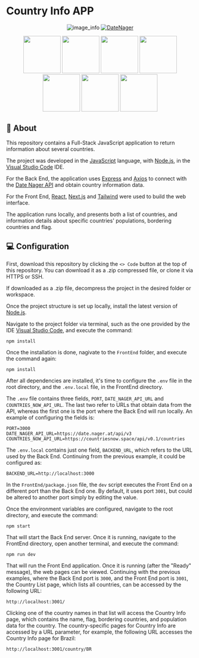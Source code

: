 # Country Info APP

<div align="center" style="display: display_block">

![image_info](https://img.shields.io/badge/Language-JavaScript-yellow)
[![DateNager](https://img.shields.io/badge/API-Date_Nager-blue)](https://date.nager.at/api/)

</div>

<div align="center" style="display: display_block">
    <img src="https://cdn.jsdelivr.net/gh/devicons/devicon@latest/icons/javascript/javascript-original.svg" width="100" height="100" />
    <img src="https://cdn.jsdelivr.net/gh/devicons/devicon@latest/icons/nodejs/nodejs-original-wordmark.svg" width="100" height="100" />
    <img src="https://cdn.jsdelivr.net/gh/devicons/devicon@latest/icons/vscode/vscode-original.svg" width="100" height="100" />
    <img src="https://cdn.jsdelivr.net/gh/devicons/devicon@latest/icons/react/react-original.svg" width="100" height="100" />
    <img src="https://cdn.jsdelivr.net/gh/devicons/devicon@latest/icons/nextjs/nextjs-original.svg" width="100" height="100" />
    <img src="https://cdn.jsdelivr.net/gh/devicons/devicon@latest/icons/tailwindcss/tailwindcss-original-wordmark.svg" width="100" height="100" />
    <img src="https://cdn.jsdelivr.net/gh/devicons/devicon@latest/icons/axios/axios-plain.svg" width="100" height="100" />

</div>

## 💬 About

This repository contains a Full-Stack JavaScript application to return information about several countries.

The project was developed in the [JavaScript](https://javascript.info/) language, with [Node.js](https://nodejs.org/), in the [Visual Studio Code](https://code.visualstudio.com/) IDE.

For the Back End, the application uses [Express](https://expressjs.com/) and [Axios](https://axios-http.com/) to connect with the [Date Nager API](https://date.nager.at/api/) and obtain country information data.

For the Front End, [React](https://react.dev/), [Next.js](https://nextjs.org/) and [Tailwind](https://tailwindcss.com/) were used to build the web interface.

The application runs locally, and presents both a list of countries, and information details about specific countries' populations, bordering countries and flag.

## 💻 Configuration

First, download this repository by clicking the `<> Code` button at the top of this repository. You can download it as a .zip compressed file, or clone it via HTTPS or SSH.

If downloaded as a .zip file, decompress the project in the desired folder or workspace.

Once the project structure is set up locally, install the latest version of [Node.js](https://nodejs.org/).

Navigate to the project folder via terminal, such as the one provided by the IDE [Visual Studio Code](https://code.visualstudio.com/), and execute the command:

`npm install`

Once the installation is done, nagivate to the `FrontEnd` folder, and execute the command again:

`npm install`

After all dependencies are installed, it's time to configure the `.env` file in the root directory, and the `.env.local` file, in the FrontEnd directory.

The `.env` file contains three fields, `PORT`, `DATE_NAGER_API_URL` and `COUNTRIES_NOW_API_URL`. The last two refer to URLs that obtain data from the API, whereas the first one is the port where the Back End will run locally. An example of configuring the fields is:

```
PORT=3000
DATE_NAGER_API_URL=https://date.nager.at/api/v3
COUNTRIES_NOW_API_URL=https://countriesnow.space/api/v0.1/countries
```

The `.env.local` contains just one field, `BACKEND_URL`, which refers to the URL used by the Back End. Continuing from the previous example, it could be configured as:

```
BACKEND_URL=http://localhost:3000
```

In the `FrontEnd/package.json` file, the `dev` script executes the Front End on a different port than the Back End one. By default, it uses port `3001`, but could be altered to another port simply by editing the value.

Once the environment variables are configured, navigate to the root directory, and execute the command:

`npm start`

That will start the Back End server. Once it is running, navigate to the FrontEnd directory, open another terminal, and execute the command:

`npm run dev`

That will run the Front End application. Once it is running (after the "Ready" message), the web pages can be viewed. Continuing with the previous examples, where the Back End port is `3000`, and the Front End port is `3001`, the Country List page, which lists all countries, can be accessed by the following URL:

`http://localhost:3001/`

Clicking one of the country names in that list will access the Country Info page, which contains the name, flag, bordering countries, and population data for the country. The country-specific pages for Country Info are accessed by a URL parameter, for example, the following URL accesses the Country Info page for Brazil:

`http://localhost:3001/country/BR`